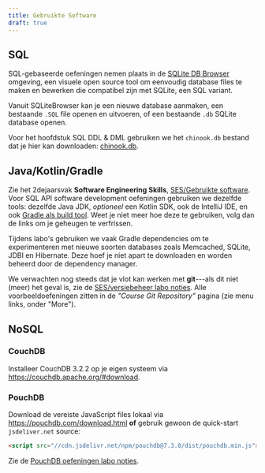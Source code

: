```yaml
---
title: Gebruikte Software
draft: true
---
```


## SQL

SQL-gebaseerde oefeningen nemen plaats in de [SQLite DB Browser](https://sqlitebrowser.org/) omgeving, een visuele open source tool om eenvoudig database files te maken en bewerken die compatibel zijn met SQLite, een SQL variant. 

Vanuit SQLiteBrowser kan je een nieuwe database aanmaken, een bestaande `.SQL` file openen en uitvoeren, of een bestaande `.db` SQLite database openen. 

Voor het hoofdstuk SQL DDL & DML gebruiken we het `chinook.db` bestand dat je hier kan downloaden: [chinook.db](/chinook.db).

## Java/Kotlin/Gradle

Zie het 2dejaarsvak **Software Engineering Skills**, [SES/Gebruikte software](https://kuleuven-diepenbeek.github.io/ses-course/extra/software/). Voor SQL API software development oefeningen gebruiken we dezelfde tools: dezelfde Java JDK, _optioneel_ een Kotlin SDK, ook de IntelliJ IDE, en ook [Gradle als build tool](https://kuleuven-diepenbeek.github.io/ses-course/dependency-management/gradle/). Weet je niet meer hoe deze te gebruiken, volg dan de links om je geheugen te verfrissen. 

Tijdens labo's gebruiken we vaak Gradle dependencies om te experimenteren met nieuwe soorten databases zoals Memcached, SQLite, JDBI en Hibernate. Deze hoef je niet apart te downloaden en worden beheerd door de dependency manager. 

We verwachten nog steeds dat je vlot kan werken met **git**---als dit niet (meer) het geval is, zie de [SES/versiebeheer labo noties](https://kuleuven-diepenbeek.github.io/ses-course/versiebeheer/). Alle voorbeeldoefeningen zitten in de _"Course Git Repository"_ pagina (zie menu links, onder "More").

## NoSQL

### CouchDB

Installeer CouchDB 3.2.2 op je eigen systeem via https://couchdb.apache.org/#download. 

### PouchDB

Download de vereiste JavaScript files lokaal via https://pouchdb.com/download.html **of** gebruik gewoon de quick-start `jsdeliver.net` source:

```html
<script src="//cdn.jsdelivr.net/npm/pouchdb@7.3.0/dist/pouchdb.min.js"></script>
```

Zie de [PouchDB oefeningen labo noties](/nosql/replicataion).